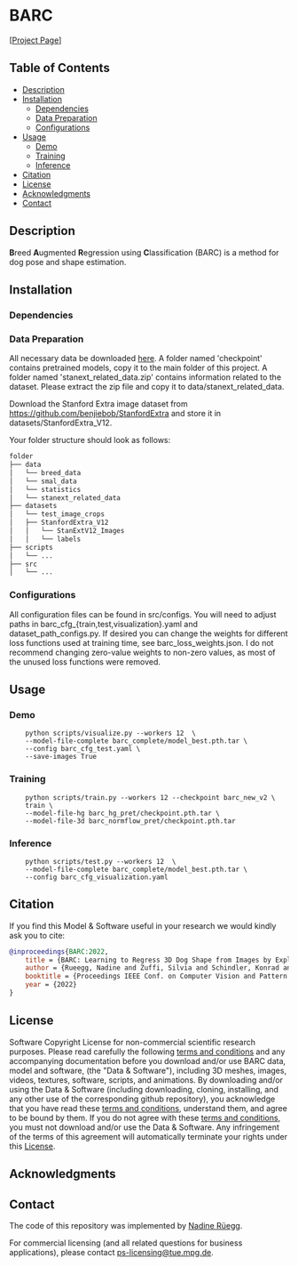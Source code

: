 # BARC
[[Project Page](https://barc.is.tue.mpg.de/)] 


## Table of Contents
  * [Description](#description)
  * [Installation](#installation)
    * [Dependencies](#dependencies)
    * [Data Preparation](#data-preparation)
    * [Configurations](#configurations)
  * [Usage](#usage)
    * [Demo](#demo)
    * [Training](#training)
    * [Inference](#inference)
  * [Citation](#citation)
  * [License](#license)
  * [Acknowledgments](#acknowledgments)
  * [Contact](#contact)



## Description

**B**reed **A**ugmented **R**egression using **C**lassification (BARC) is a method for dog pose and shape estimation.


## Installation

### Dependencies

### Data Preparation

All necessary data be downloaded [here](https://owncloud.tuebingen.mpg.de/index.php/s/Pw2yoWnAmwcDb9S). A folder named 'checkpoint' contains pretrained models, copy it to the main folder of this project. A folder named 'stanext_related_data.zip' contains information related to the dataset. Please extract the zip file and copy it to data/stanext_related_data.

Download the Stanford Extra image dataset from https://github.com/benjiebob/StanfordExtra and store it in datasets/StanfordExtra_V12. 

Your folder structure should look as follows:
```bash
folder
├── data
│   └── breed_data
│   └── smal_data
│   └── statistics
│   └── stanext_related_data
├── datasets
│   └── test_image_crops
│   ├── StanfordExtra_V12
│   │   └── StanExtV12_Images
│   │   └── labels
├── scripts
│   └── ...
├── src
│   └── ...
```

### Configurations

All configuration files can be found in src/configs. You will need to adjust paths in barc_cfg_{train,test,visualization}.yaml and dataset_path_configs.py. If desired you can change the weights for different loss functions used at training time, see barc_loss_weights.json. I do not recommend changing zero-value weights to non-zero values, as most of the unused loss functions were removed.



## Usage

### Demo
```shell
    python scripts/visualize.py --workers 12  \
    --model-file-complete barc_complete/model_best.pth.tar \
    --config barc_cfg_test.yaml \
    --save-images True
```

### Training
```shell
    python scripts/train.py --workers 12 --checkpoint barc_new_v2 \
    train \
    --model-file-hg barc_hg_pret/checkpoint.pth.tar \
    --model-file-3d barc_normflow_pret/checkpoint.pth.tar
```

### Inference
```shell
    python scripts/test.py --workers 12  \
    --model-file-complete barc_complete/model_best.pth.tar \
    --config barc_cfg_visualization.yaml
```

## Citation

If you find this Model & Software useful in your research we would kindly ask you to cite:

```bibtex
@inproceedings{BARC:2022,
    title = {BARC: Learning to Regress 3D Dog Shape from Images by Exploiting Breed Information},
    author = {Rueegg, Nadine and Zuffi, Silvia and Schindler, Konrad and Black, Michael J.},
    booktitle = {Proceedings IEEE Conf. on Computer Vision and Pattern Recognition (CVPR)},
    year = {2022}
}
```

## License

Software Copyright License for non-commercial scientific research purposes.
Please read carefully the following [terms and conditions](LICENSE) and any accompanying
documentation before you download and/or use BARC data, model and
software, (the "Data & Software"), including 3D meshes, images, videos,
textures, software, scripts, and animations. By downloading and/or using the
Data & Software (including downloading, cloning, installing, and any other use
of the corresponding github repository), you acknowledge that you have read
these [terms and conditions](LICENSE), understand them, and agree to be bound by them. If
you do not agree with these [terms and conditions](LICENSE), you must not download and/or
use the Data & Software. Any infringement of the terms of this agreement will
automatically terminate your rights under this [License](LICENSE).

## Acknowledgments


## Contact

The code of this repository was implemented by [Nadine Rüegg](mailto:nadine.rueegg@tuebingen.mpg.de).

For commercial licensing (and all related questions for business applications), please contact [ps-licensing@tue.mpg.de](mailto:ps-licensing@tue.mpg.de).


